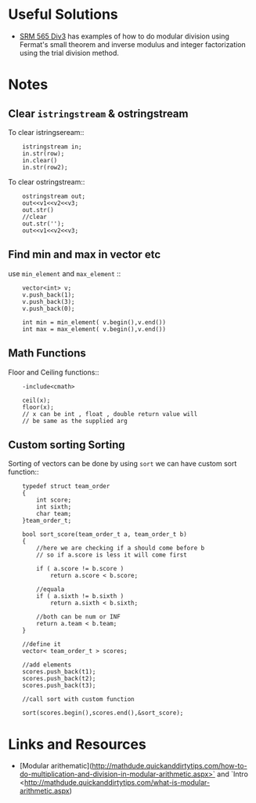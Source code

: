 Useful Solutions
================

* [SRM 565 Div3](divisiblesequence-c++/DivisibleSequence.h) has examples of how to do modular division using Fermat's small theorem and inverse modulus and integer factorization using the trial division method.

Notes
=====

Clear `istringstream` & ostringstream
-------------------------------------

To clear istringseream::
``` 
    istringstream in;
    in.str(row);
    in.clear()
    in.str(row2);

``` 

To clear ostringstream::

``` 
    ostringstream out;
    out<<v1<<v2<<v3;
    out.str()
    //clear
    out.str('');
    out<<v1<<v2<<v3;
``` 

Find min and max in vector etc 
------------------------------

use `min_element` and `max_element` ::
    
``` 
    vector<int> v;
    v.push_back(1);
    v.push_back(3);
    v.push_back(0);

    int min = min_element( v.begin(),v.end())
    int max = max_element( v.begin(),v.end())
``` 

Math Functions 
--------------

Floor and Ceiling functions::
    
``` 
    -include<cmath>
    
    ceil(x);
    floor(x);
    // x can be int , float , double return value will 
    // be same as the supplied arg
``` 

   
Custom sorting Sorting 
----------------------


Sorting of vectors can be done by using `sort` we can have custom sort function::

``` 
    typedef struct team_order
    {
        int score;
        int sixth;
        char team;
    }team_order_t;
    
    bool sort_score(team_order_t a, team_order_t b)
    {
        //here we are checking if a should come before b
        // so if a.score is less it will come first

        if ( a.score != b.score )
            return a.score < b.score;
    
        //equala
        if ( a.sixth != b.sixth )
            return a.sixth < b.sixth;
    
        //both can be num or INF
        return a.team < b.team;
    }

    //define it 
    vector< team_order_t > scores; 

    //add elements
    scores.push_back(t1);
    scores.push_back(t2);
    scores.push_back(t3);

    //call sort with custom function

    sort(scores.begin(),scores.end(),&sort_score);
``` 

Links and Resources
===================

* [Modular arithematic](http://mathdude.quickanddirtytips.com/how-to-do-multiplication-and-division-in-modular-arithmetic.aspx>` and `Intro <http://mathdude.quickanddirtytips.com/what-is-modular-arithmetic.aspx)
 

